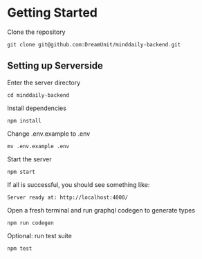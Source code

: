 # Getting Started

Clone the repository

```
git clone git@github.com:DreamUnit/minddaily-backend.git
```

## Setting up Serverside

Enter the server directory

```
cd minddaily-backend
```

Install dependencies

```
npm install
```

Change .env.example to .env

```
mv .env.example .env
```

Start the server

```
npm start
```

If all is successful, you should see something like:

```
Server ready at: http://localhost:4000/
```

Open a fresh terminal and run graphql codegen to generate types

```
npm run codegen
```

Optional: run test suite

```
npm test
```
